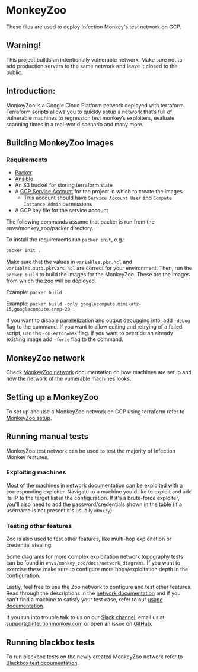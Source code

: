 # MonkeyZoo
These files are used to deploy Infection Monkey's test network on GCP.<br>

## Warning\!

This project builds an intentionally
<span class="underline">vulnerable</span> network. Make sure not to add
production servers to the same network and leave it closed to the
public.

## Introduction:

MonkeyZoo is a Google Cloud Platform network deployed with terraform.
Terraform scripts allows you to quickly setup a network that’s full of
vulnerable machines to regression test monkey’s exploiters, evaluate
scanning times in a real-world scenario and many more.

## Building MonkeyZoo Images

### Requirements
- [Packer](https://developer.hashicorp.com/packer/downloads)
- [Ansible](https://docs.ansible.com/ansible/latest/installation_guide/intro_installation.html#installing-ansible)
- An S3 bucket for storing terraform state
- A [GCP Service Account](https://developers.google.com/identity/protocols/oauth2/service-account#creatinganaccount) for the project in which to create the images
  - This account should have `Service Account User` and `Compute Instance Admin` permissions
- A GCP key file for the service account

The following commands assume that packer is run from the envs/monkey_zoo/packer directory.

To install the requirements run `packer init`, e.g.:
```bash
packer init .
```

Make sure that the values in `variables.pkr.hcl` and `variables.auto.pkrvars.hcl` are correct for your environment.
Then, run the `packer build` to build the images for the MonkeyZoo. These are the images from which the zoo will be deployed.

Example:
  `packer build .`

Example:
  `packer build -only googlecompute.mimikatz-15,googlecompute.snmp-20 .`

If you want to disable parallelization and output debugging info, add `-debug` flag to the command.
If you want to allow editing and retrying of a failed script, use the `-on-error=ask` flag.
If you want to override an already existing image add `-force` flag to the command.

## MonkeyZoo network

Check [MonkeyZoo network](docs/zoo_network.md) documentation on how machines are setup
and how the network of the vulnerable machines looks.

## Setting up a MonkeyZoo

To set up and use a MonkeyZoo network on GCP using terraform refer to [MonkeyZoo setup](docs/zoo_setup.md).

## Running manual tests

MonkeyZoo test network can be used to test the majority of Infection Monkey features.

### Exploiting machines

Most of the machines in [network documentation](docs/zoo_network.md) can be exploited with a
corresponding exploiter. Navigate to a machine you'd like to exploit and add its IP to the target
list in the configuration. If it's a brute-force exploiter, you'll also need to add the password/credentials
shown in the table (if a username is not present it's usually `m0nk3y`).

### Testing other features

Zoo is also used to test other features, like multi-hop exploitation or credential stealing.

Some diagrams for more complex exploitation network topography tests can be found in `envs/monkey_zoo/docs/network_diagrams`.
If you want to exercise these make sure to configure more hops/exploitation depth in the configuration.

Lastly, feel free to use the Zoo network to configure and test other features. Read through the descriptions
in the [network documentation](docs/zoo_network.md) and if you can't find a machine to satisfy your test case,
refer to our [usage documentation](https://techdocs.akamai.com/infection-monkey/docs/usage).

If you run into trouble talk to us on our [Slack channel](https://infectionmonkey.slack.com/join/shared_invite/enQtNDU5MjAxMjg1MjU1LWM0NjVmNWE2ZTMzYzAxOWJiYmMxMzU0NWU3NmUxYjcyNjk0YWY2MDkwODk4NGMyNDU4NzA4MDljOWNmZWViNDU),
email us at support@infectionmonkey.com or open an issue on [GitHub](https://github.com/guardicore/monkey).

## Running blackbox tests

To run blackbox tests on the newly created MonkeyZoo network refer to [Blackbox test dcoumentation](blackbox/README.md).
